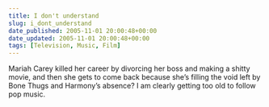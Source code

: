 ```yaml
---
title: I don't understand
slug: i_dont_understand
date_published: 2005-11-01 20:00:48+00:00
date_updated: 2005-11-01 20:00:48+00:00
tags: [Television, Music, Film]
---
```

Mariah Carey killed her career by divorcing her boss and making a shitty movie, and then she gets to come back because she’s filling the void left by Bone Thugs and Harmony’s absence? I am clearly getting too old to follow pop music.
